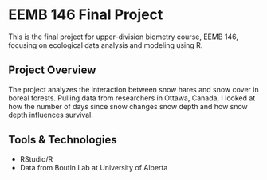 # EEMB 146 Final Project

This is the final project for upper-division biometry course, EEMB 146, focusing on ecological data analysis and modeling using R.

## Project Overview

The project analyzes the interaction between snow hares and snow cover in boreal forests. Pulling data from researchers in Ottawa, Canada, I looked at how the number of days since snow changes snow depth and how snow depth influences survival. 

## Tools & Technologies

- RStudio/R
- Data from Boutin Lab at University of Alberta
